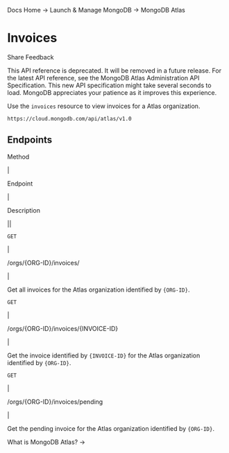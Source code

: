 Docs Home → Launch & Manage MongoDB → MongoDB Atlas

# Invoices

Share Feedback

This API reference is deprecated. It will be removed in a future release. For
the latest API reference, see the MongoDB Atlas Administration API
Specification. This new API specification might take several seconds to load.
MongoDB appreciates your patience as it improves this experience.

Use the `invoices` resource to view invoices for a Atlas organization.

`https://cloud.mongodb.com/api/atlas/v1.0`

## Endpoints

Method

|

Endpoint

|

Description  
  
||  
  
`GET`

|

/orgs/{ORG-ID}/invoices/

|

Get all invoices for the Atlas organization identified by `{ORG-ID}`.  
  
`GET`

|

/orgs/{ORG-ID}/invoices/{INVOICE-ID}

|

Get the invoice identified by `{INVOICE-ID}` for the Atlas organization
identified by `{ORG-ID}`.  
  
`GET`

|

/orgs/{ORG-ID}/invoices/pending

|

Get the pending invoice for the Atlas organization identified by `{ORG-ID}`.  
  
What is MongoDB Atlas? →

